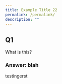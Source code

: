 ```yaml
---
title: Example Title 22
permalink: /permalink/
description: ""
---
```

## Q1
What is this?

### Answer: blah

testingerst